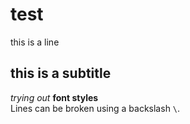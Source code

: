 # test
this is a line
## this is a subtitle
*trying out* **font styles**\
Lines can be broken using a backslash `\`.
